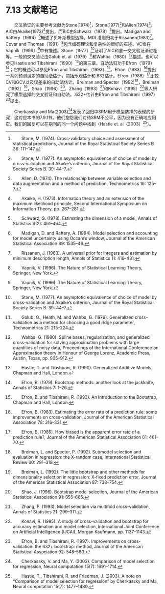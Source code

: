 # 7.13 文献笔记

<style>p{text-indent:2em;2}</style>

交叉验证的主要参考文献为Stone(1974)[^1]，Stone(1977)[^2]和Allen(1974)[^3]。AIC由Akaike(1973)[^4]提出，而BIC由Schwarz（1978）[^5]提出。Madigan and Raftery（1994）[^6]概述了贝叶斯模型选择。MDL准则归功于Rissanen(1983)[^7]。Cover and Thomas（1991）[^8]包含编码理论和复杂性的很好的描述。VC维在Vapnik（1996）[^8]中有描述。Stone（1977）[^2]证明了AIC和舍一交叉验证渐进相等。一般的交叉验证由Golub et. al（1979）[^10]和Wahba（1980）[^11]描述。也可以参见Hastie and Tibshirani（1990）[^12]的第三章。自助法归功于Efron（1979）[^13]；它的概述可以参见Efron and Tibshirani（1993）[^14]。Efron（1983）[^15]提出一系列预测误差的自助法估计，包括乐观估计和.632估计。Efron（1986）[^16]比较CV和GCV以及误差率的自助法估计。Breiman and Spector（1992)[^17]，Breiman（1992）[^18]，Shao（1996）[^19]，Zhang（1993）[^20]和Kohavi（1995）[^21]等人研究了模型选择的交叉验证和自助法。.632+估计由Efron and Tibshirani（1997）[^22]提出。

Cherkassky and Ma(2003)[^23]发表了回归中SRM用于模型选择的表现的研究，这对应本书的7.9.1节。他们抱怨我们对待SRM不公平，因为没有正确地应用它。我们的回复可以在期刊的同一个问题中找到（Hastie et. al（2003）[^24]）。

[^1]: Stone, M. (1974). Cross-validatory choice and assessment of statistical predictions, Journal of the Royal Statistical Society Series B 36: 111–147.
[^2]: Stone, M. (1977). An asymptotic equivalence of choice of model by cross-validation and Akaike’s criterion, Journal of the Royal Statistical Society Series B. 39: 44–7.
[^3]: Allen, D. (1974). The relationship between variable selection and data augmentation and a method of prediction, Technometrics 16: 125–7.
[^4]: Akaike, H. (1973). Information theory and an extension of the maximum likelihood principle, Second International Symposium on Information Theory, pp. 267–281.
[^5]: Schwarz, G. (1978). Estimating the dimension of a model, Annals of Statistics 6(2): 461–464.
[^6]: Madigan, D. and Raftery, A. (1994). Model selection and accounting for model uncertainty using Occam’s window, Journal of the American Statistical Association 89: 1535–46.
[^7]: Rissanen, J. (1983). A universal prior for integers and estimation by minimum description length, Annals of Statistics 11: 416–431.
[^8]: Vapnik, V. (1996). The Nature of Statistical Learning Theory, Springer, New York.
[^10]: Golub, G., Heath, M. and Wahba, G. (1979). Generalized cross-validation as a method for choosing a good ridge parameter, Technometrics 21: 215–224.
[^11]: Wahba, G. (1980). Spline bases, regularization, and generalized cross-validation for solving approximation problems with large quantities of noisy data, Proceedings of the International Conference on Approximation theory in Honour of George Lorenz, Academic Press, Austin, Texas, pp. 905–912.
[^12]: Hastie, T. and Tibshirani, R. (1990). Generalized Additive Models, Chapman and Hall, London.
[^13]: Efron, B. (1979). Bootstrap methods: another look at the jackknife, Annals of Statistics 7: 1–26.
[^14]: Efron, B. and Tibshirani, R. (1993). An Introduction to the Bootstrap, Chapman and Hall, London.
[^15]: Efron, B. (1983). Estimating the error rate of a prediction rule: some improvements on cross-validation, Journal of the American Statistical Association 78: 316–331.
[^16]: Efron, B. (1986). How biased is the apparent error rate of a prediction rule?, Journal of the American Statistical Association 81: 461–70.
[^17]: Breiman, L. and Spector, P. (1992). Submodel selection and evaluation in regression: the X-random case, International Statistical Review 60: 291–319.
[^18]: Breiman, L. (1992). The little bootstrap and other methods for dimensionality selection in regression: X-fixed prediction error, Journal of the American Statistical Association 87: 738–754.
[^19]: Shao, J. (1996). Bootstrap model selection, Journal of the American Statistical Association 91: 655–665.
[^20]: Zhang, P. (1993). Model selection via multifold cross-validation, Annals of Statistics 21: 299–311.
[^21]: Kohavi, R. (1995). A study of cross-validation and bootstrap for accuracy estimation and model selection, International Joint Conference
on Artificial Intelligence (IJCAI), Morgan Kaufmann, pp. 1137–1143.
[^22]: Efron, B. and Tibshirani, R. (1997). Improvements on cross-validation: the 632+ bootstrap: method, Journal of the American Statistical Association 92: 548–560.
[^23]: Cherkassky, V. and Ma, Y. (2003). Comparison of model selection for regression, Neural computation 15(7): 1691–1714.
[^24]: Hastie, T., Tibshirani, R. and Friedman, J. (2003). A note on “Comparison of model selection for regression” by Cherkassky and Ma, Neural computation 15(7): 1477–1480.
